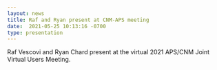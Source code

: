 ```yaml
---
layout: news
title: Raf and Ryan present at CNM-APS meeting
date:  2021-05-25 10:13:16 -0700
type: presentation
---
```


Raf Vescovi and Ryan Chard present at the virtual 2021 APS/CNM Joint Virtual Users Meeting. 